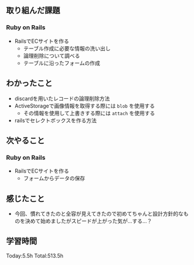 ## 取り組んだ課題
### Ruby on Rails
- RailsでECサイトを作る
  - テーブル作成に必要な情報の洗い出し
  - 論理削除について調べる
  - テーブルに沿ったフォームの作成
## わかったこと
- discardを用いたレコードの論理削除方法
- ActiveStorageで画像情報を取得する際には `blob` を使用する
	- その情報を使用して上書きする際には `attach` を使用する
- railsでセレクトボックスを作る方法
## 次やること
### Ruby on Rails
- RailsでECサイトを作る
  - フォームからデータの保存
## 感じたこと
- 今回、慣れてきたのと全容が見えてきたので初めてちゃんと設計方針的なものを決めて始めましたがスピードが上がった気が...する...？
## 学習時間
Today:5.5h Total:513.5h